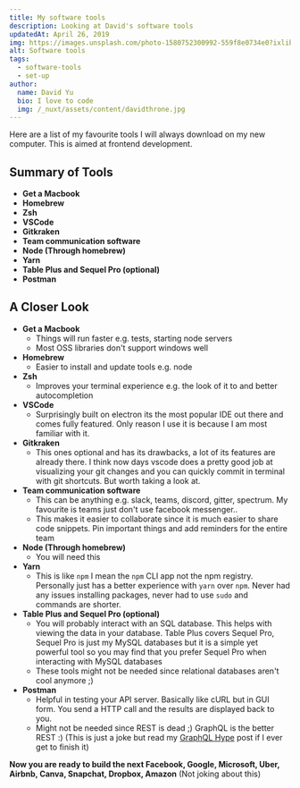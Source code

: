 ```yaml
---
title: My software tools
description: Looking at David's software tools
updatedAt: April 26, 2019
img: https://images.unsplash.com/photo-1580752300992-559f8e0734e0?ixlib=rb-1.2.1&ixid=eyJhcHBfaWQiOjEyMDd9&auto=format&fit=crop&w=634&q=80
alt: Software tools
tags:
  - software-tools
  - set-up
author:
  name: David Yu
  bio: I love to code
  img: /_nuxt/assets/content/davidthrone.jpg
---
```


Here are a list of my favourite tools I will always download on my new computer. This is aimed at frontend development.

## Summary of Tools

- **Get a Macbook**
- **Homebrew**
- **Zsh**
- **VSCode**
- **Gitkraken**
- **Team communication software**
- **Node (Through homebrew)**
- **Yarn**
- **Table Plus and Sequel Pro (optional)**
- **Postman**

## A Closer Look

- **Get a Macbook**
  - Things will run faster e.g. tests, starting node servers
  - Most OSS libraries don't support windows well
- **Homebrew**
  - Easier to install and update tools e.g. node
- **Zsh**
  - Improves your terminal experience e.g. the look of it to and better autocompletion
- **VSCode**
  - Surprisingly built on electron its the most popular IDE out there and comes fully featured. Only reason I use it is because I am most familiar with it.
- **Gitkraken**
  - This ones optional and has its drawbacks, a lot of its features are already there. I think now days vscode does a pretty good job at visualizing your git changes and you can quickly commit in terminal with git shortcuts. But worth taking a look at.
- **Team communication software**
  - This can be anything e.g. slack, teams, discord, gitter, spectrum. My favourite is teams just don't use facebook messenger..
  - This makes it easier to collaborate since it is much easier to share code snippets. Pin important things and add reminders for the entire team
- **Node (Through homebrew)**
  - You will need this
- **Yarn**
  - This is like `npm` I mean the `npm` CLI app not the npm registry. Personally just has a better experience with `yarn` over `npm`. Never had any issues installing packages, never had to use `sudo` and commands are shorter.
- **Table Plus and Sequel Pro (optional)**
  - You will probably interact with an SQL database. This helps with viewing the data in your database. Table Plus covers Sequel Pro, Sequel Pro is just my MySQL databases but it is a simple yet powerful tool so you may find that you prefer Sequel Pro when interacting with MySQL databases
  - These tools might not be needed since relational databases aren't cool anymore ;)
- **Postman**
  - Helpful in testing your API server. Basically like cURL but in GUI form. You send a HTTP call and the results are displayed back to you.
  - Might not be needed since REST is dead ;) GraphQL is the better REST :) (This is just a joke but read my [GraphQL Hype](/graphql-hype) post if I ever get to finish it)

**Now you are ready to build the next Facebook, Google, Microsoft, Uber, Airbnb, Canva, Snapchat, Dropbox, Amazon** (Not joking about this)
